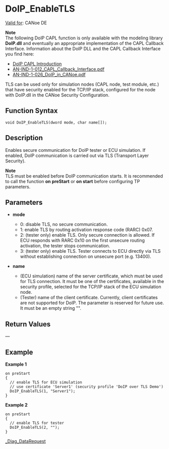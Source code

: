 # DoIP_EnableTLS

[Valid for](../../../Shared/FeatureAvailability.md): CANoe DE

**Note**  
The following DoIP CAPL function is only available with the modeling library **DoIP.dll** and eventually an appropriate implementation of the CAPL Callback Interface. Information about the DoIP DLL and the CAPL Callback Interface you find here:

- [DoIP CAPL Introduction](../CAPLDiagnosticDoIP.md)
- [AN-IND-1-012_CAPL_Callback_Interface.pdf](javascript:startDemoLoader('AN-IND-1-012_CAPL_Callback_Interface.pdf'))
- [AN-IND-1-026_DoIP_in_CANoe.pdf](javascript:startDemoLoader('AN-IND-1-026_DoIP_in_CANoe.pdf'))

TLS can be used only for simulation nodes (CAPL node, test module, etc.) that have security enabled for the TCP/IP stack, configured for the node with DoIP.dll in the CANoe Security Configuration.

## Function Syntax

```plaintext
void DoIP_EnableTLS(dword mode, char name[]);
```

## Description

Enables secure communication for DoIP tester or ECU simulation. If enabled, DoIP communication is carried out via TLS (Transport Layer Security).

**Note**  
TLS must be enabled before DoIP communication starts. It is recommended to call the function **on preStart** or **on start** before configuring TP parameters.

## Parameters

- **mode**  
  - 0: disable TLS, no secure communication.
  - 1: enable TLS by routing activation response code (RARC) 0x07.
  - 2: (tester only) enable TLS. Only secure connection is allowed. If ECU responds with RARC 0x10 on the first unsecure routing activation, the tester stops communication.
  - 3: (tester only) enable TLS. Tester connects to ECU directly via TLS without establishing connection on unsecure port (e.g. 13400).

- **name**  
  - (ECU simulation) name of the server certificate, which must be used for TLS connection. It must be one of the certificates, available in the security profile, selected for the TCP/IP stack of the ECU simulation node.
  - (Tester) name of the client certificate. Currently, client certificates are not supported for DoIP. The parameter is reserved for future use. It must be an empty string "".

## Return Values

—

## Example

**Example 1**

```plaintext
on preStart
{
  // enable TLS for ECU simulation
  // use certificate 'Server1' (security profile 'DoIP over TLS Demo')
  DoIP_EnableTLS(1, "Server1");
}
```

**Example 2**

```plaintext
on preStart
{
  // enable TLS for tester
  DoIP_EnableTLS(2, "");
}
```

[_Diag_DataRequest](CAPLfunctionDiagDataRequest.md)
